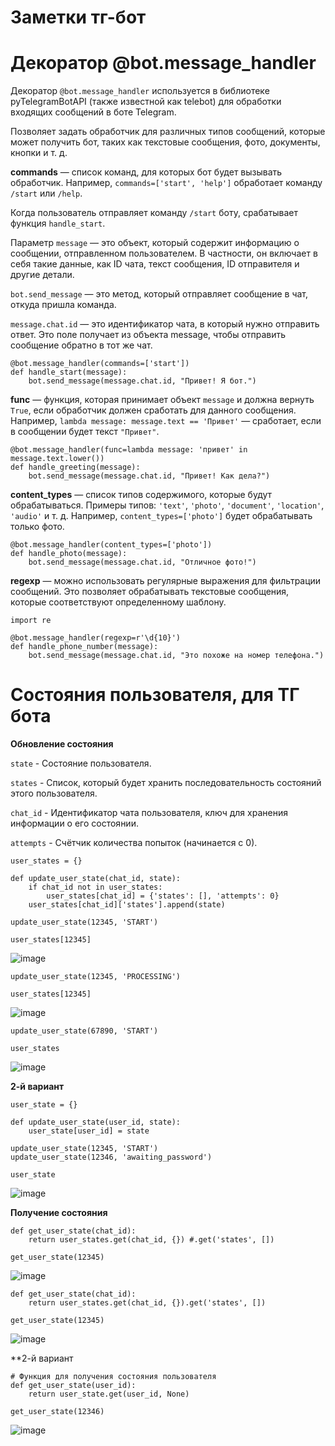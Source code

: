 # Заметки тг-бот

# Декоратор @bot.message_handler

Декоратор `@bot.message_handler` используется в библиотеке pyTelegramBotAPI (также известной как telebot) для обработки входящих сообщений в боте Telegram.

Позволяет задать обработчик для различных типов сообщений, которые может получить бот, таких как текстовые сообщения, фото, документы, кнопки и т. д.

**commands** — список команд, для которых бот будет вызывать обработчик. Например, `commands=['start', 'help']` обработает команду `/start` или `/help`.

Когда пользователь отправляет команду `/start` боту, срабатывает функция `handle_start`.

Параметр `message` — это объект, который содержит информацию о сообщении, отправленном пользователем. В частности, он включает в себя такие данные, как ID чата, текст сообщения, ID отправителя и другие детали.

`bot.send_message` — это метод, который отправляет сообщение в чат, откуда пришла команда.

`message.chat.id` — это идентификатор чата, в который нужно отправить ответ. Это поле получает из объекта message, чтобы отправить сообщение обратно в тот же чат.

```
@bot.message_handler(commands=['start'])
def handle_start(message):
    bot.send_message(message.chat.id, "Привет! Я бот.")
```

**func** — функция, которая принимает объект `message` и должна вернуть `True`, если обработчик должен сработать для данного сообщения. Например, `lambda message: message.text == 'Привет'` — сработает, если в сообщении будет текст `"Привет"`.

```
@bot.message_handler(func=lambda message: 'привет' in message.text.lower())
def handle_greeting(message):
    bot.send_message(message.chat.id, "Привет! Как дела?")
```

**content_types** — список типов содержимого, которые будут обрабатываться. Примеры типов: `'text'`, `'photo'`, `'document'`, `'location'`, `'audio'` и т. д. Например, `content_types=['photo']` будет обрабатывать только фото.

```
@bot.message_handler(content_types=['photo'])
def handle_photo(message):
    bot.send_message(message.chat.id, "Отличное фото!")
```

**regexp** — можно использовать регулярные выражения для фильтрации сообщений. Это позволяет обрабатывать текстовые сообщения, которые соответствуют определенному шаблону.

```
import re

@bot.message_handler(regexp=r'\d{10}')
def handle_phone_number(message):
    bot.send_message(message.chat.id, "Это похоже на номер телефона.")
```

# Состояния пользователя, для ТГ бота

**Обновление состояния**

`state` - Cостояние пользователя.

`states` - Список, который будет хранить последовательность состояний этого пользователя.

`chat_id` - Идентификатор чата пользователя, ключ для хранения информации о его состоянии.

`attempts` - Счётчик количества попыток (начинается с 0).

```
user_states = {}

def update_user_state(chat_id, state):
    if chat_id not in user_states:
        user_states[chat_id] = {'states': [], 'attempts': 0}
    user_states[chat_id]['states'].append(state)
```

```
update_user_state(12345, 'START')
```

```
user_states[12345]
```
![image](https://github.com/user-attachments/assets/ba7ee1a6-dd8a-4d85-957d-38c7bca3fe3c)

```
update_user_state(12345, 'PROCESSING')
```

```
user_states[12345]
```

![image](https://github.com/user-attachments/assets/3fb5ca5b-ea4a-48ec-a4f5-1de0ac92e070)

```
update_user_state(67890, 'START')
```

```
user_states
```

![image](https://github.com/user-attachments/assets/5b0ae932-35cc-47db-8908-79b5f9af33a0)

**2-й вариант**

```
user_state = {}

def update_user_state(user_id, state):
    user_state[user_id] = state

update_user_state(12345, 'START')
update_user_state(12346, 'awaiting_password')

user_state
```

![image](https://github.com/user-attachments/assets/55cfba67-ba90-41b8-8d1d-129d9a0f478a)

**Получение состояния**

```
def get_user_state(chat_id):
    return user_states.get(chat_id, {}) #.get('states', [])
```

```
get_user_state(12345)
```

![image](https://github.com/user-attachments/assets/78dc4f7b-2a5f-45a0-ad50-ccecc7c8f1a9)


```
def get_user_state(chat_id):
    return user_states.get(chat_id, {}).get('states', [])
```

```
get_user_state(12345)
```

![image](https://github.com/user-attachments/assets/3fbfee5a-8691-4bd1-a0eb-a73717882f75)


**2-й вариант

```
# Функция для получения состояния пользователя
def get_user_state(user_id):
    return user_state.get(user_id, None)

get_user_state(12346)
```

![image](https://github.com/user-attachments/assets/09b2768d-ad1c-4a35-85af-9ff5257c0ac8)







































































































